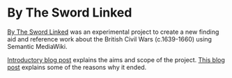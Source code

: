 # By The Sword Linked

[By The Sword Linked](https://www.bytheswordlinked.uk/) was an experimental project to create a new finding aid and reference work about the British Civil Wars (c.1639-1660) using Semantic MediaWiki.

[Introductory blog post](https://bytheswordlinked.hcommons.org/2019/02/26/introduction/) explains the aims and scope of the project. [This blog post](https://bytheswordlinked.hcommons.org/2025/01/24/winding-down/) explains some of the reasons why it ended.
